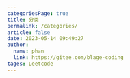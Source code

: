 ```yaml
---
categoriesPage: true
title: 分类
permalink: /categories/
article: false
date: 2023-05-14 09:49:27
author: 
  name: phan
  link: https://gitee.com/blage-coding
tages: Leetcode
---
```

